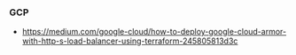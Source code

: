### GCP
+ https://medium.com/google-cloud/how-to-deploy-google-cloud-armor-with-http-s-load-balancer-using-terraform-245805813d3c

